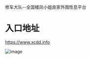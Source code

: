 修车大队--全国楼凤小姐良家外围性息平台

# 入口地址
https://www.xcdd.info

![image](https://github.com/xcdd1205/xcdd/blob/main/bibei.jpg.png)
